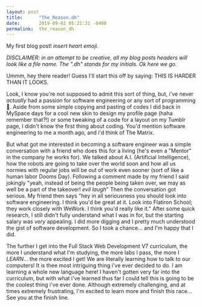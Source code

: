 ```yaml
---
layout: post
title:      "The_Reason.dh"
date:       2019-09-02 05:21:31 -0400
permalink:  the_reason_dh
---
```



My first blog post! *insert heart emoji*.

*DISCLAIMER: in an attempt to be creative, all my blog posts headers will look like a file name. The ".dh" stands for my initials. Ok here we go.*

Ummm, hey there reader! Guess I'll start this off by saying: THIS IS HARDER THAN IT LOOKS. 

Look, I know you're not supposed to admit this sort of thing, but, i've never *actually* had a passion for software engineering or any sort of programming 🥴. Aside from some simple copying and pasting of codes I did back in MySpace days for a cool new skin to design my profile page (haha remember that?!) or some tweaking of a code for a layout on my Tumblr page, I didn't know the first thing about coding. You'd mention software engineering to me a month ago, and i'd think of The Matrix.

But what got me interested in becoming a software engineer was a simple conversation with a friend who does this for a living (he's even a "Mentor" in the company he works for). We talked about A.I. (Artificial Intelligence), how the robots are going to take over the world soon and how all us normies with regular jobs will be out of work even sooner (sort of like a human labor Dooms Day). Following a comment made by my friend I said jokingly "yeah, instead of being the people being taken over, we may as well be a part of the takeover! *evil laugh*" Then the conversation got serious. My friend then says "hey in all seriousness you should look into software engineering. I think you'd be great at it. Look into Flatiron School; they work closely with WeWork. I think you'd really like it." After some quick research, I still didn't fully understand what I was in for, but the starting salary was *very* appealing. I did more digging and I pretty much understood the gist of software development. So I took a chance... and I'm happy that I did.

The further I get into the Full Stack Web Development V7 curriculum, the more I understand what I'm studying, the more labs I pass, the more I *LEARN*... the more excited I get! We are literally learning how to talk to our computers! It is thee most intriguing thing i've ever decided to do. I am learning a whole new language here! I haven't gotten very far into the curriculum, but with what i've learned thus far I could tell this is going to be the coolest thing i've ever done. Although extremely challenging, and at times extremely frustrating, I'm excited to learn more and finish this race... See you at the finish line.

